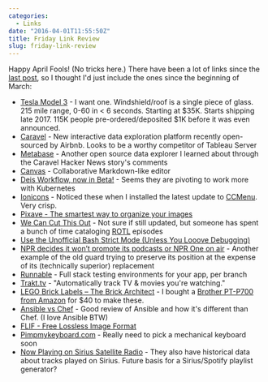 ```yaml
---
categories:
  - Links
date: "2016-04-01T11:55:50Z"
title: Friday Link Review
slug: friday-link-review
---
```


Happy April Fools! (No tricks here.) There have been a lot of links since the [last post](/2015/04/24/friday-link-review.html), so I thought I'd just include the ones since the beginning of March:

* [Tesla Model 3](https://www.teslamotors.com/model3) - I want one. Windshield/roof is a single piece of glass. 215 mile range, 0-60 in < 6 seconds. Starting at $35K. Starts shipping late 2017. 115K people pre-ordered/deposited $1K before it was even announced.
* [Caravel](https://github.com/airbnb/caravel) - New interactive data exploration platform recently open-sourced by Airbnb. Looks to be a worthy competitor of Tableau Server
* [Metabase](http://www.metabase.com/) - Another open source data explorer I learned about through the Caravel Hacker News story's comments
* [Canvas](https://usecanvas.com/) - Collaborative Markdown-like editor
* [Deis Workflow, now in Beta!](https://deis.com/blog/2016/deis-workflow-beta/) - Seems they are pivoting to work more with Kubernetes
* [Ionicons](http://ionicons.com/) - Noticed these when I installed the latest update to [CCMenu](http://ccmenu.org/). Very crisp.
* [Pixave - The smartest way to organize your images](http://www.littlehj.com/)
* [We Can Cut This Out](http://wecancutthisout.com/) - Not sure if still updated, but someone has spent a bunch of time cataloging [ROTL](http://www.merlinmann.com/roderick/) episodes
* [Use the Unofficial Bash Strict Mode (Unless You Looove Debugging)](http://redsymbol.net/articles/unofficial-bash-strict-mode/)
* [NPR decides it won’t promote its podcasts or NPR One on air](http://www.niemanlab.org/2016/03/npr-decides-it-wont-promote-its-podcasts-or-npr-one-on-air/) - Another example of the old guard trying to preserve its position at the expense of its (technically superior) replacement
* [Runnable](https://runnable.io/) - Full stack testing environments for your app, per branch
* [Trakt.tv](https://trakt.tv/) - "Automatically track TV & movies you're watching."
* [LEGO Brick Labels – The Brick Architect](http://brickarchitect.com/labels/) - I bought a [Brother PT-P700 from Amazon](http://www.amazon.com/Brother-PT-P700-Connectable-Label-Maker/dp/B00DSYEB28/) for $40 to make these.
* [Ansible vs Chef](http://tjheeta.github.io/2015/04/15/ansible-vs-chef/) - Good review of Ansible and how it's different than Chef. (I love Ansible BTW)
* [FLIF - Free Lossless Image Format](http://flif.info/index.html)
* [Pimpmykeyboard.com](http://pimpmykeyboard.com/) - Really need to pick a mechanical keyboard soon
* [Now Playing on Sirius Satellite Radio](http://www.dogstarradio.com/now_playing.php) - They also have historical data about tracks played on Sirius. Future basis for a Sirius/Spotify playlist generator?
